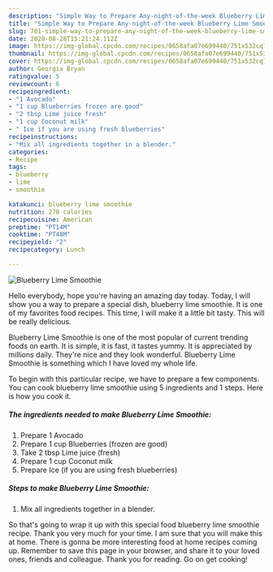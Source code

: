 ```yaml
---
description: "Simple Way to Prepare Any-night-of-the-week Blueberry Lime Smoothie"
title: "Simple Way to Prepare Any-night-of-the-week Blueberry Lime Smoothie"
slug: 701-simple-way-to-prepare-any-night-of-the-week-blueberry-lime-smoothie
date: 2020-08-28T15:21:24.112Z
image: https://img-global.cpcdn.com/recipes/0658afa07e699440/751x532cq70/blueberry-lime-smoothie-recipe-main-photo.jpg
thumbnail: https://img-global.cpcdn.com/recipes/0658afa07e699440/751x532cq70/blueberry-lime-smoothie-recipe-main-photo.jpg
cover: https://img-global.cpcdn.com/recipes/0658afa07e699440/751x532cq70/blueberry-lime-smoothie-recipe-main-photo.jpg
author: Georgia Bryan
ratingvalue: 5
reviewcount: 6
recipeingredient:
- "1 Avocado"
- "1 cup Blueberries frozen are good"
- "2 tbsp Lime juice fresh"
- "1 cup Coconut milk"
- " Ice if you are using fresh blueberries"
recipeinstructions:
- "Mix all ingredients together in a blender."
categories:
- Recipe
tags:
- blueberry
- lime
- smoothie

katakunci: blueberry lime smoothie 
nutrition: 278 calories
recipecuisine: American
preptime: "PT14M"
cooktime: "PT48M"
recipeyield: "2"
recipecategory: Lunch

---
```



![Blueberry Lime Smoothie](https://img-global.cpcdn.com/recipes/0658afa07e699440/751x532cq70/blueberry-lime-smoothie-recipe-main-photo.jpg)

Hello everybody, hope you're having an amazing day today. Today, I will show you a way to prepare a special dish, blueberry lime smoothie. It is one of my favorites food recipes. This time, I will make it a little bit tasty. This will be really delicious.



Blueberry Lime Smoothie is one of the most popular of current trending foods on earth. It is simple, it is fast, it tastes yummy. It is appreciated by millions daily. They're nice and they look wonderful. Blueberry Lime Smoothie is something which I have loved my whole life.


To begin with this particular recipe, we have to prepare a few components. You can cook blueberry lime smoothie using 5 ingredients and 1 steps. Here is how you cook it.

<!--inarticleads1-->

##### The ingredients needed to make Blueberry Lime Smoothie:

1. Prepare 1 Avocado
1. Prepare 1 cup Blueberries (frozen are good)
1. Take 2 tbsp Lime juice (fresh)
1. Prepare 1 cup Coconut milk
1. Prepare  Ice (if you are using fresh blueberries)




<!--inarticleads2-->

##### Steps to make Blueberry Lime Smoothie:

1. Mix all ingredients together in a blender.




So that's going to wrap it up with this special food blueberry lime smoothie recipe. Thank you very much for your time. I am sure that you will make this at home. There is gonna be more interesting food at home recipes coming up. Remember to save this page in your browser, and share it to your loved ones, friends and colleague. Thank you for reading. Go on get cooking!
